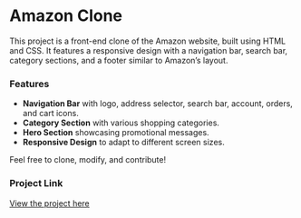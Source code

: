 # Amazon Clone

This project is a front-end clone of the Amazon website, built using HTML and CSS. It features a responsive design with a navigation bar, search bar, category sections, and a footer similar to Amazon’s layout.

### Features
- **Navigation Bar** with logo, address selector, search bar, account, orders, and cart icons.
- **Category Section** with various shopping categories.
- **Hero Section** showcasing promotional messages.
- **Responsive Design** to adapt to different screen sizes.

Feel free to clone, modify, and contribute!

### Project Link
[View the project here](http://127.0.0.1:5500/index.html)

